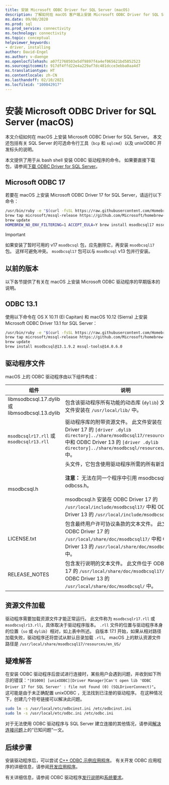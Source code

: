 ```yaml
---
title: 安装 Microsoft ODBC Driver for SQL Server (macOS)
description: 了解如何在 macOS 客户端上安装 Microsoft ODBC Driver for SQL Server 来启用数据库连接。
ms.date: 09/08/2020
ms.prod: sql
ms.prod_service: connectivity
ms.technology: connectivity
ms.topic: conceptual
helpviewer_keywords:
- driver, installing
author: David-Engel
ms.author: v-daenge
ms.openlocfilehash: a07f2760503e5df9897f4a4ef065621bd5852523
ms.sourcegitcommit: 917df4ffd22e4a229af7dc481dcce3ebba0aa4d7
ms.translationtype: HT
ms.contentlocale: zh-CN
ms.lasthandoff: 02/10/2021
ms.locfileid: "100042917"
---
```

# <a name="install-the-microsoft-odbc-driver-for-sql-server-macos"></a>安装 Microsoft ODBC Driver for SQL Server (macOS)

本文介绍如何在 macOS 上安装 Microsoft ODBC Driver for SQL Server。 本文还包括有关 SQL Server 的可选命令行工具（`bcp` 和 `sqlcmd`）以及 unixODBC 开发标头的说明。

本文提供了用于从 bash shell 安装 ODBC 驱动程序的命令。 如果要直接下载包，请参阅[下载 ODBC Driver for SQL Server](../download-odbc-driver-for-sql-server.md)。

## <a name="microsoft-odbc-17"></a>Microsoft ODBC 17

若要在 macOS 上安装 Microsoft ODBC Driver 17 for SQL Server，请运行以下命令：

```bash
/usr/bin/ruby -e "$(curl -fsSL https://raw.githubusercontent.com/Homebrew/install/master/install)"
brew tap microsoft/mssql-release https://github.com/Microsoft/homebrew-mssql-release
brew update
HOMEBREW_NO_ENV_FILTERING=1 ACCEPT_EULA=Y brew install msodbcsql17 mssql-tools
```

> [!IMPORTANT]
> 如果安装了暂时可用的 v17 `msodbcsql` 包，应先删除它，再安装 `msodbcsql17` 包。 这样可避免冲突。 `msodbcsql17` 包可以与 `msodbcsql` v13 包并行安装。

## <a name="previous-versions"></a>以前的版本

以下各节提供了有关在 macOS 上安装 Microsoft ODBC 驱动程序的早期版本的说明。

## <a name="odbc-131"></a><a id="13.1"></a> ODBC 13.1

使用以下命令在 OS X 10.11 (El Capitan) 和 macOS 10.12 (Sierra) 上安装 Microsoft ODBC Driver 13.1 for SQL Server：

```bash
/usr/bin/ruby -e "$(curl -fsSL https://raw.githubusercontent.com/Homebrew/install/master/install)"
brew tap microsoft/mssql-release https://github.com/Microsoft/homebrew-mssql-release
brew update
brew install msodbcsql@13.1.9.2 mssql-tools@14.0.6.0
```

## <a name="driver-files"></a>驱动程序文件

macOS 上的 ODBC 驱动程序由以下组件构成：

|组件|说明|  
|---------------|-----------------|  
|libmsodbcsql.17.dylib 或 libmsodbcsql.13.dylib|包含该驱动程序所有功能的动态库 (`dylib`) 文件。 此文件安装在 `/usr/local/lib/` 中。|  
|`msodbcsqlr17.rll` 或 `msodbcsqlr13.rll`|驱动程序库的附带资源文件。 此文件安装在 ODBC Driver 17 的 `[driver .dylib directory]../share/msodbcsql17/resources/en_US/` 中和 ODBC Driver 13 的 `[driver .dylib directory]../share/msodbcsql/resources/en_US/` 中。 | 
|msodbcsql.h|头文件，它包含使用驱动程序所需的所有新定义。<br /><br /> **注意：** 无法在同一个程序中引用 msodbcsql.h 和 odbcss.h。<br /><br /> msodbcsql.h 安装在 ODBC Driver 17 的 `/usr/local/include/msodbcsql17/` 中和 ODBC Driver 13 的 `/usr/local/include/msodbcsql/` 中。 |
|LICENSE.txt|包含最终用户许可协议条款的文本文件。 此文件位于 ODBC Driver 17 的 `/usr/local/share/doc/msodbcsql17/` 中和 ODBC Driver 13 的 `/usr/local/share/doc/msodbcsql/` 中。 |
|RELEASE_NOTES|包含发行说明的文本文件。 此文件位于 ODBC Driver 17 的 `/usr/local/share/doc/msodbcsql17/` 中和 ODBC Driver 13 的 `/usr/local/share/doc/msodbcsql/` 中。 |

## <a name="resource-file-loading"></a>资源文件加载

驱动程序需要加载资源文件才能正常运行。 此文件称为 `msodbcsqlr17.rll` 或 `msodbcsqlr13.rll`，具体取决于驱动程序版本。 `.rll` 文件的位置与驱动程序本身的位置（`so` 或 `dylib`）相对，如上表中所述。 自版本 17.1 开始，如果从相对路径加载失败，驱动程序还将尝试从默认目录加载 `.rll`。 macOS 上的默认资源文件路径是 `/usr/local/share/msodbcsql17/resources/en_US/`

## <a name="troubleshooting"></a>疑难解答

在安装 ODBC 驱动程序后尝试进行连接时，某些用户会遇到问题，并收到如下所示的错误：`"[01000] [unixODBC][Driver Manager]Can't open lib 'ODBC Driver 17 for SQL Server' : file not found (0) (SQLDriverConnect)"`。 这可能是由于未正确配置 unixODBC ，无法找到已注册的驱动程序。 在这种情况下，创建几个符号链接可以解决此问题。

```bash
sudo ln -s /usr/local/etc/odbcinst.ini /etc/odbcinst.ini
sudo ln -s /usr/local/etc/odbc.ini /etc/odbc.ini
```

对于无法使用 ODBC 驱动程序与 SQL Server 建立连接的其他情况，请参阅[解决连接问题](known-issues-in-this-version-of-the-driver.md#connectivity)上的“已知问题”一文。

## <a name="next-steps"></a>后续步骤

安装驱动程序后，可以尝试 [C++ ODBC 示例应用程序](../../odbc/cpp-code-example-app-connect-access-sql-db.md)。 有关开发 ODBC 应用程序的详细信息，请参阅[开发应用程序](../../../odbc/reference/develop-app/developing-applications.md)。

有关详细信息，请参阅 ODBC 驱动程序[发行说明](release-notes-odbc-sql-server-linux-mac.md)和[系统要求](system-requirements.md)。
